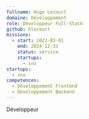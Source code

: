 ```yaml
---
fullname: Hugo Lecourt
domaine: Développement
role: Développeur Full-Stack
github: hlecourt
missions:
  - start: 2022-03-01
    end: 2024-12-31
    status: service
    startups:
      - snu
startups:
  - snu
competences:
  - Développement Frontend
  - Développement Backend
---
```

Développeur